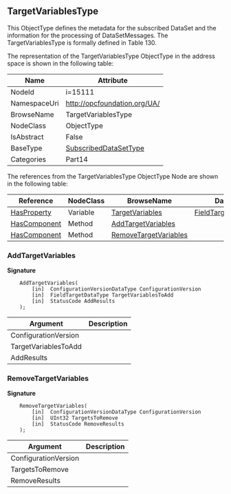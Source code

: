 <!-- objecttype -->
## TargetVariablesType
This ObjectType defines the metadata for the subscribed DataSet and the information for the processing of DataSetMessages. The TargetVariablesType is formally defined in Table 130.  
<!-- end of text -->
The representation of the TargetVariablesType ObjectType in the address space is shown in the following table:  

|Name|Attribute|
|---|---|
|NodeId|i=15111|
|NamespaceUri|http://opcfoundation.org/UA/|
|BrowseName|TargetVariablesType|
|NodeClass|ObjectType|
|IsAbstract|False|
|BaseType|[SubscribedDataSetType](../../../Part14/ObjectTypes/SubscribedDataSetType/readme.md)|
|Categories|Part14|

The references from the TargetVariablesType ObjectType Node are shown in the following table:  

|Reference|NodeClass|BrowseName|DataType|TypeDefinition|ModellingRule|
|---|---|---|---|---|---|
|[HasProperty](../../../Part3/ReferenceTypes/HasProperty/readme.md)|Variable|[TargetVariables](#TargetVariables)|[FieldTargetDataType](../../../Part14/DataTypes/FieldTargetDataType/readme.md)[]|[PropertyType](../../Part5/VariableTypes/PropertyType/readme.md)|[Mandatory](../../Objects/Mandatory/readme.md)|
|[HasComponent](../../../Part3/ReferenceTypes/HasComponent/readme.md)|Method|[AddTargetVariables](#AddTargetVariables)|||[Optional](../../Objects/Optional/readme.md)|
|[HasComponent](../../../Part3/ReferenceTypes/HasComponent/readme.md)|Method|[RemoveTargetVariables](#RemoveTargetVariables)|||[Optional](../../Objects/Optional/readme.md)|

### <a name="AddTargetVariables"></a>AddTargetVariables
  
**Signature**
```
    AddTargetVariables(
        [in]  ConfigurationVersionDataType ConfigurationVersion
        [in]  FieldTargetDataType TargetVariablesToAdd
        [in]  StatusCode AddResults
    );
```

|Argument|Description|
|---|---|
|ConfigurationVersion||
|TargetVariablesToAdd||
|AddResults||

### <a name="RemoveTargetVariables"></a>RemoveTargetVariables
  
**Signature**
```
    RemoveTargetVariables(
        [in]  ConfigurationVersionDataType ConfigurationVersion
        [in]  UInt32 TargetsToRemove
        [in]  StatusCode RemoveResults
    );
```

|Argument|Description|
|---|---|
|ConfigurationVersion||
|TargetsToRemove||
|RemoveResults||


